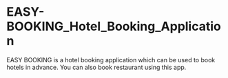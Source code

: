 # EASY-BOOKING_Hotel_Booking_Application
EASY BOOKING is a hotel booking application which can be used to book hotels in advance. You can also book restaurant using this app. 
